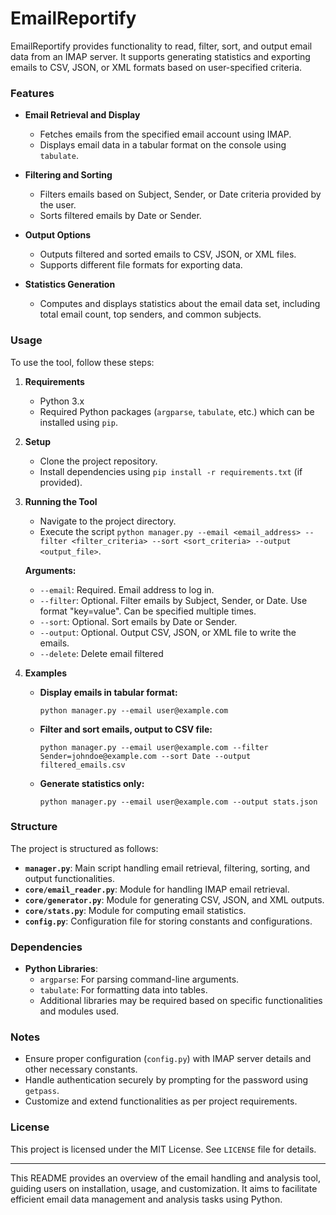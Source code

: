 # EmailReportify

EmailReportify provides functionality to read, filter, sort, and output email data from an IMAP server. It supports generating statistics and exporting emails to CSV, JSON, or XML formats based on user-specified criteria.

### Features

- **Email Retrieval and Display**
  - Fetches emails from the specified email account using IMAP.
  - Displays email data in a tabular format on the console using `tabulate`.

- **Filtering and Sorting**
  - Filters emails based on Subject, Sender, or Date criteria provided by the user.
  - Sorts filtered emails by Date or Sender.

- **Output Options**
  - Outputs filtered and sorted emails to CSV, JSON, or XML files.
  - Supports different file formats for exporting data.

- **Statistics Generation**
  - Computes and displays statistics about the email data set, including total email count, top senders, and common subjects.

### Usage

To use the tool, follow these steps:

1. **Requirements**
   - Python 3.x
   - Required Python packages (`argparse`, `tabulate`, etc.) which can be installed using `pip`.

2. **Setup**
   - Clone the project repository.
   - Install dependencies using `pip install -r requirements.txt` (if provided).

3. **Running the Tool**
   - Navigate to the project directory.
   - Execute the script `python manager.py --email <email_address> --filter <filter_criteria> --sort <sort_criteria> --output <output_file>`.

   **Arguments:**
   - `--email`: Required. Email address to log in.
   - `--filter`: Optional. Filter emails by Subject, Sender, or Date. Use format "key=value". Can be specified multiple times.
   - `--sort`: Optional. Sort emails by Date or Sender.
   - `--output`: Optional. Output CSV, JSON, or XML file to write the emails.
   - `--delete`: Delete email filtered

4. **Examples**

   - **Display emails in tabular format:**
     ```
     python manager.py --email user@example.com
     ```

   - **Filter and sort emails, output to CSV file:**
     ```
     python manager.py --email user@example.com --filter Sender=johndoe@example.com --sort Date --output filtered_emails.csv
     ```

   - **Generate statistics only:**
     ```
     python manager.py --email user@example.com --output stats.json
     ```

### Structure

The project is structured as follows:

- **`manager.py`**: Main script handling email retrieval, filtering, sorting, and output functionalities.
- **`core/email_reader.py`**: Module for handling IMAP email retrieval.
- **`core/generator.py`**: Module for generating CSV, JSON, and XML outputs.
- **`core/stats.py`**: Module for computing email statistics.
- **`config.py`**: Configuration file for storing constants and configurations.

### Dependencies

- **Python Libraries**:
  - `argparse`: For parsing command-line arguments.
  - `tabulate`: For formatting data into tables.
  - Additional libraries may be required based on specific functionalities and modules used.

### Notes

- Ensure proper configuration (`config.py`) with IMAP server details and other necessary constants.
- Handle authentication securely by prompting for the password using `getpass`.
- Customize and extend functionalities as per project requirements.

### License

This project is licensed under the MIT License. See `LICENSE` file for details.

---

This README provides an overview of the email handling and analysis tool, guiding users on installation, usage, and customization. It aims to facilitate efficient email data management and analysis tasks using Python.